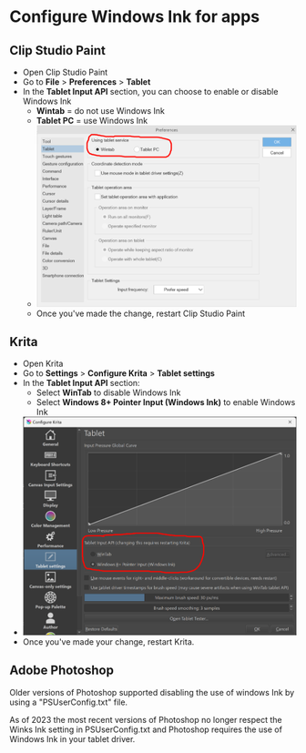 # Configure Windows Ink for apps

## Clip Studio Paint

* Open Clip Studio Paint
* Go to **File** > **Preferences** > **Tablet**
* In the **Tablet Input API** section, you can choose to enable or disable Windows Ink
  * **Wintab** = do not use Windows Ink
  * **Tablet PC** = use Windows Ink
  * ![](<../../../.gitbook/assets/image (224).png>)
  * Once you've made the change, restart Clip Studio Paint

## Krita

* Open Krita
* Go to **Settings** > **Configure Krita** > **Tablet settings**
* In the **Tablet Input API** section:
  * Select **WinTab** to disable Windows Ink
  * Select **Windows 8+ Pointer Input (Windows Ink)** to enable Windows Ink
* ![](<../../../.gitbook/assets/image (10).png>)
* Once you've made your change, restart Krita.

## Adobe Photoshop

Older versions of Photoshop supported disabling the use of windows Ink by using a "PSUserConfig.txt" file.

As of 2023 the most recent versions of Photoshop no longer respect the Winks Ink setting in PSUserConfig.txt and Photoshop requires the use of Windows Ink in your tablet driver.

